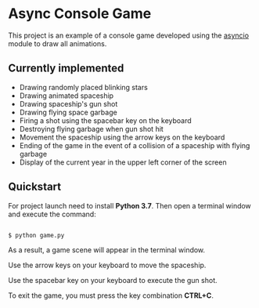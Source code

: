 # Async Console Game

This project is an example of a console game developed using the [asyncio](https://docs.python.org/3/library/asyncio.html) module to draw all animations.

## Currently implemented

* Drawing randomly placed blinking stars
* Drawing animated spaceship
* Drawing spaceship's gun shot
* Drawing flying space garbage
* Firing a shot using the spacebar key on the keyboard
* Destroying flying garbage when gun shot hit
* Movement the spaceship using the arrow keys on the keyboard
* Ending of the game in the event of a collision of a spaceship with flying garbage
* Display of the current year in the upper left corner of the screen

## Quickstart

For project launch need to install **Python 3.7**. 
Then open a terminal window and execute the command:

```bash

$ python game.py

```

As a result, a game scene will appear in the terminal window.

Use the arrow keys on your keyboard to move the spaceship.

Use the spacebar key on your keyboard to execute the gun shot.

To exit the game, you must press the key combination **CTRL+C**.